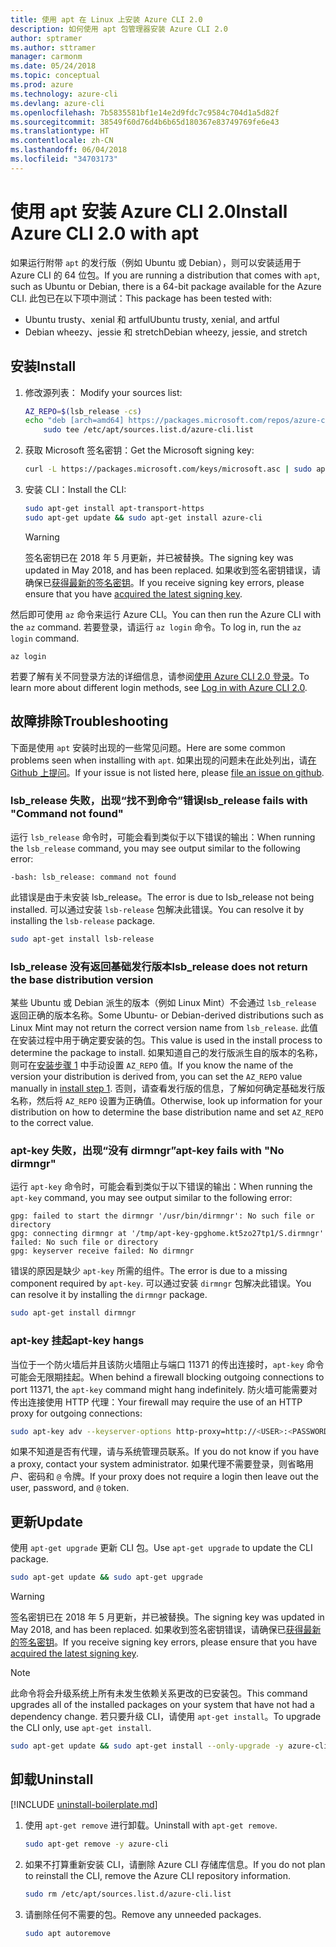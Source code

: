 ```yaml
---
title: 使用 apt 在 Linux 上安装 Azure CLI 2.0
description: 如何使用 apt 包管理器安装 Azure CLI 2.0
author: sptramer
ms.author: sttramer
manager: carmonm
ms.date: 05/24/2018
ms.topic: conceptual
ms.prod: azure
ms.technology: azure-cli
ms.devlang: azure-cli
ms.openlocfilehash: 7b5835581bf1e14e2d9fdc7c9584c704d1a5d82f
ms.sourcegitcommit: 38549f60d76d4b6b65d180367e83749769fe6e43
ms.translationtype: HT
ms.contentlocale: zh-CN
ms.lasthandoff: 06/04/2018
ms.locfileid: "34703173"
---
```

# <a name="install-azure-cli-20-with-apt"></a><span data-ttu-id="15cd8-103">使用 apt 安装 Azure CLI 2.0</span><span class="sxs-lookup"><span data-stu-id="15cd8-103">Install Azure CLI 2.0 with apt</span></span>

<span data-ttu-id="15cd8-104">如果运行附带 `apt` 的发行版（例如 Ubuntu 或 Debian），则可以安装适用于 Azure CLI 的 64 位包。</span><span class="sxs-lookup"><span data-stu-id="15cd8-104">If you are running a distribution that comes with `apt`, such as Ubuntu or Debian, there is a 64-bit package available for the Azure CLI.</span></span> <span data-ttu-id="15cd8-105">此包已在以下项中测试：</span><span class="sxs-lookup"><span data-stu-id="15cd8-105">This package has been tested with:</span></span>

* <span data-ttu-id="15cd8-106">Ubuntu trusty、xenial 和 artful</span><span class="sxs-lookup"><span data-stu-id="15cd8-106">Ubuntu trusty, xenial, and artful</span></span>
* <span data-ttu-id="15cd8-107">Debian wheezy、jessie 和 stretch</span><span class="sxs-lookup"><span data-stu-id="15cd8-107">Debian wheezy, jessie, and stretch</span></span>

## <a name="install"></a><span data-ttu-id="15cd8-108">安装</span><span class="sxs-lookup"><span data-stu-id="15cd8-108">Install</span></span>

1. <span data-ttu-id="15cd8-109"><a name="install-step-1"/> 修改源列表：</span><span class="sxs-lookup"><span data-stu-id="15cd8-109"><a name="install-step-1"/> Modify your sources list:</span></span>

    ```bash
    AZ_REPO=$(lsb_release -cs)
    echo "deb [arch=amd64] https://packages.microsoft.com/repos/azure-cli/ $AZ_REPO main" | \
        sudo tee /etc/apt/sources.list.d/azure-cli.list
    ```

2. <a name="signingKey"></a><span data-ttu-id="15cd8-110">获取 Microsoft 签名密钥：</span><span class="sxs-lookup"><span data-stu-id="15cd8-110">Get the Microsoft signing key:</span></span>

   ```bash
   curl -L https://packages.microsoft.com/keys/microsoft.asc | sudo apt-key add -
   ```

3. <span data-ttu-id="15cd8-111">安装 CLI：</span><span class="sxs-lookup"><span data-stu-id="15cd8-111">Install the CLI:</span></span>

   ```bash
   sudo apt-get install apt-transport-https
   sudo apt-get update && sudo apt-get install azure-cli
   ```

   > [!WARNING]
   > <span data-ttu-id="15cd8-112">签名密钥已在 2018 年 5 月更新，并已被替换。</span><span class="sxs-lookup"><span data-stu-id="15cd8-112">The signing key was updated in May 2018, and has been replaced.</span></span> <span data-ttu-id="15cd8-113">如果收到签名密钥错误，请确保已[获得最新的签名密钥](#signingKey)。</span><span class="sxs-lookup"><span data-stu-id="15cd8-113">If you receive signing key errors, please ensure that you have [acquired the latest signing key](#signingKey).</span></span>

<span data-ttu-id="15cd8-114">然后即可使用 `az` 命令来运行 Azure CLI。</span><span class="sxs-lookup"><span data-stu-id="15cd8-114">You can then run the Azure CLI with the `az` command.</span></span> <span data-ttu-id="15cd8-115">若要登录，请运行 `az login` 命令。</span><span class="sxs-lookup"><span data-stu-id="15cd8-115">To log in, run the `az login` command.</span></span>

```azurecli
az login
```

<span data-ttu-id="15cd8-116">若要了解有关不同登录方法的详细信息，请参阅[使用 Azure CLI 2.0 登录](authenticate-azure-cli.md)。</span><span class="sxs-lookup"><span data-stu-id="15cd8-116">To learn more about different login methods, see [Log in with Azure CLI 2.0](authenticate-azure-cli.md).</span></span>

## <a name="troubleshooting"></a><span data-ttu-id="15cd8-117">故障排除</span><span class="sxs-lookup"><span data-stu-id="15cd8-117">Troubleshooting</span></span>

<span data-ttu-id="15cd8-118">下面是使用 `apt` 安装时出现的一些常见问题。</span><span class="sxs-lookup"><span data-stu-id="15cd8-118">Here are some common problems seen when installing with `apt`.</span></span> <span data-ttu-id="15cd8-119">如果出现的问题未在此处列出，请[在 Github 上提问](https://github.com/Azure/azure-cli/issues)。</span><span class="sxs-lookup"><span data-stu-id="15cd8-119">If your issue is not listed here, please [file an issue on github](https://github.com/Azure/azure-cli/issues).</span></span>

### <a name="lsbrelease-fails-with-command-not-found"></a><span data-ttu-id="15cd8-120">lsb_release 失败，出现“找不到命令”错误</span><span class="sxs-lookup"><span data-stu-id="15cd8-120">lsb_release fails with "Command not found"</span></span>

<span data-ttu-id="15cd8-121">运行 `lsb_release` 命令时，可能会看到类似于以下错误的输出：</span><span class="sxs-lookup"><span data-stu-id="15cd8-121">When running the `lsb_release` command, you may see output similar to the following error:</span></span>

```output
-bash: lsb_release: command not found
```

<span data-ttu-id="15cd8-122">此错误是由于未安装 lsb_release。</span><span class="sxs-lookup"><span data-stu-id="15cd8-122">The error is due to lsb_release not being installed.</span></span> <span data-ttu-id="15cd8-123">可以通过安装 `lsb-release` 包解决此错误。</span><span class="sxs-lookup"><span data-stu-id="15cd8-123">You can resolve it by installing the `lsb-release` package.</span></span>

```bash
sudo apt-get install lsb-release
```

### <a name="lsbrelease-does-not-return-the-base-distribution-version"></a><span data-ttu-id="15cd8-124">lsb_release 没有返回基础发行版本</span><span class="sxs-lookup"><span data-stu-id="15cd8-124">lsb_release does not return the base distribution version</span></span>

<span data-ttu-id="15cd8-125">某些 Ubuntu 或 Debian 派生的版本（例如 Linux Mint）不会通过 `lsb_release` 返回正确的版本名称。</span><span class="sxs-lookup"><span data-stu-id="15cd8-125">Some Ubuntu- or Debian-derived distributions such as Linux Mint may not return the correct version name from `lsb_release`.</span></span> <span data-ttu-id="15cd8-126">此值在安装过程中用于确定要安装的包。</span><span class="sxs-lookup"><span data-stu-id="15cd8-126">This value is used in the install process to determine the package to install.</span></span> <span data-ttu-id="15cd8-127">如果知道自己的发行版派生自的版本的名称，则可在[安装步骤 1](#install-step-1) 中手动设置 `AZ_REPO` 值。</span><span class="sxs-lookup"><span data-stu-id="15cd8-127">If you know the name of the version your distribution is derived from, you can set the `AZ_REPO` value manually in [install step 1](#install-step-1).</span></span> <span data-ttu-id="15cd8-128">否则，请查看发行版的信息，了解如何确定基础发行版名称，然后将 `AZ_REPO` 设置为正确值。</span><span class="sxs-lookup"><span data-stu-id="15cd8-128">Otherwise, look up information for your distribution on how to determine the base distribution name and set `AZ_REPO` to the correct value.</span></span>

### <a name="apt-key-fails-with-no-dirmngr"></a><span data-ttu-id="15cd8-129">apt-key 失败，出现“没有 dirmngr”</span><span class="sxs-lookup"><span data-stu-id="15cd8-129">apt-key fails with "No dirmngr"</span></span>

<span data-ttu-id="15cd8-130">运行 `apt-key` 命令时，可能会看到类似于以下错误的输出：</span><span class="sxs-lookup"><span data-stu-id="15cd8-130">When running the `apt-key` command, you may see output similar to the following error:</span></span>

```output
gpg: failed to start the dirmngr '/usr/bin/dirmngr': No such file or directory
gpg: connecting dirmngr at '/tmp/apt-key-gpghome.kt5zo27tp1/S.dirmngr' failed: No such file or directory
gpg: keyserver receive failed: No dirmngr
```

<span data-ttu-id="15cd8-131">错误的原因是缺少 `apt-key` 所需的组件。</span><span class="sxs-lookup"><span data-stu-id="15cd8-131">The error is due to a missing component required by `apt-key`.</span></span> <span data-ttu-id="15cd8-132">可以通过安装 `dirmngr` 包解决此错误。</span><span class="sxs-lookup"><span data-stu-id="15cd8-132">You can resolve it by installing the `dirmngr` package.</span></span>

```bash
sudo apt-get install dirmngr
```

### <a name="apt-key-hangs"></a><span data-ttu-id="15cd8-133">apt-key 挂起</span><span class="sxs-lookup"><span data-stu-id="15cd8-133">apt-key hangs</span></span>

<span data-ttu-id="15cd8-134">当位于一个防火墙后并且该防火墙阻止与端口 11371 的传出连接时，`apt-key` 命令可能会无限期挂起。</span><span class="sxs-lookup"><span data-stu-id="15cd8-134">When behind a firewall blocking outgoing connections to port 11371, the `apt-key` command might hang indefinitely.</span></span> <span data-ttu-id="15cd8-135">防火墙可能需要对传出连接使用 HTTP 代理：</span><span class="sxs-lookup"><span data-stu-id="15cd8-135">Your firewall may require the use of an HTTP proxy for outgoing connections:</span></span>

```bash
sudo apt-key adv --keyserver-options http-proxy=http://<USER>:<PASSWORD>@<PROXY-HOST>:<PROXY-PORT>/ --keyserver packages.microsoft.com --recv-keys 52E16F86FEE04B979B07E28DB02C46DF417A0893
```

<span data-ttu-id="15cd8-136">如果不知道是否有代理，请与系统管理员联系。</span><span class="sxs-lookup"><span data-stu-id="15cd8-136">If you do not know if you have a proxy, contact your system administrator.</span></span> <span data-ttu-id="15cd8-137">如果代理不需要登录，则省略用户、密码和 `@` 令牌。</span><span class="sxs-lookup"><span data-stu-id="15cd8-137">If your proxy does not require a login then leave out the user, password, and `@` token.</span></span>

## <a name="update"></a><span data-ttu-id="15cd8-138">更新</span><span class="sxs-lookup"><span data-stu-id="15cd8-138">Update</span></span>

<span data-ttu-id="15cd8-139">使用 `apt-get upgrade` 更新 CLI 包。</span><span class="sxs-lookup"><span data-stu-id="15cd8-139">Use `apt-get upgrade` to update the CLI package.</span></span>

   ```bash
   sudo apt-get update && sudo apt-get upgrade
   ```

> [!WARNING]
> <span data-ttu-id="15cd8-140">签名密钥已在 2018 年 5 月更新，并已被替换。</span><span class="sxs-lookup"><span data-stu-id="15cd8-140">The signing key was updated in May 2018, and has been replaced.</span></span> <span data-ttu-id="15cd8-141">如果收到签名密钥错误，请确保已[获得最新的签名密钥](#signingKey)。</span><span class="sxs-lookup"><span data-stu-id="15cd8-141">If you receive signing key errors, please ensure that you have [acquired the latest signing key](#signingKey).</span></span>
   
> [!NOTE]
> <span data-ttu-id="15cd8-142">此命令将会升级系统上所有未发生依赖关系更改的已安装包。</span><span class="sxs-lookup"><span data-stu-id="15cd8-142">This command upgrades all of the installed packages on your system that have not had a dependency change.</span></span>
> <span data-ttu-id="15cd8-143">若只要升级 CLI，请使用 `apt-get install`。</span><span class="sxs-lookup"><span data-stu-id="15cd8-143">To upgrade the CLI only, use `apt-get install`.</span></span>
> ```bash
> sudo apt-get update && sudo apt-get install --only-upgrade -y azure-cli
> ```

## <a name="uninstall"></a><span data-ttu-id="15cd8-144">卸载</span><span class="sxs-lookup"><span data-stu-id="15cd8-144">Uninstall</span></span>

[!INCLUDE [uninstall-boilerplate.md](includes/uninstall-boilerplate.md)]

1. <span data-ttu-id="15cd8-145">使用 `apt-get remove` 进行卸载。</span><span class="sxs-lookup"><span data-stu-id="15cd8-145">Uninstall with `apt-get remove`.</span></span>

    ```bash
    sudo apt-get remove -y azure-cli
    ```

2. <span data-ttu-id="15cd8-146">如果不打算重新安装 CLI，请删除 Azure CLI 存储库信息。</span><span class="sxs-lookup"><span data-stu-id="15cd8-146">If you do not plan to reinstall the CLI, remove the Azure CLI repository information.</span></span>

   ```bash
   sudo rm /etc/apt/sources.list.d/azure-cli.list
   ```

3. <span data-ttu-id="15cd8-147">请删除任何不需要的包。</span><span class="sxs-lookup"><span data-stu-id="15cd8-147">Remove any unneeded packages.</span></span>

   ```bash
   sudo apt autoremove
   ```

